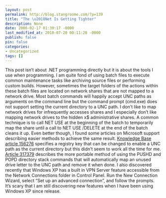 ```yaml
---
layout: post
permalink: http://blog.stangroome.com/?p=139
title: "The \u2018Net Is Getting Tighter"
description: None
date: 2006-02-17 01:39:17 -0000
last_modified_at: 2010-07-20 00:11:28 -0000
publish: false
pin: false
categories:
- Uncategorized
tags: []
---
```

This post isn’t about .NET programming directly but it is about the tools I use when programming. I am quite fond of using batch files to execute common maintenance tasks like archiving source files or performing custom builds. However, sometimes the target folders of the actions within these batch files are located on network shares that are not mapped to a network drive. Most batch commands will happily accept UNC paths as arguments on the command line but the command prompt (cmd.exe) does not support setting the current directory to a UNC path. I don’t like to map network drives for infrequently accesses shares and I especially don’t like mapping network drives to the hidden x$ administrative shares. A common technique is to call NET USE at the beginning of the batch to temporarily map the share until a call to NET USE /DELETE at the end of the batch cleans it up. Even better though, I found some articles on Microsoft support describing easier methods to achieve the same result. [Knowledge Base article 156276](http://support.microsoft.com/kb/156276) specifies a registry key that can be changed to enable a UNC path as the current directory but this didn’t seem to work all the time for me. [Article 317379](http://support.microsoft.com/kb/317379) describes the more portable method of using the PUSHD and POPD directory stack commands that will automatically map an unused drive letter to the UNC path and remove it when done. I also discovered recently that Windows XP has a built in VPN Server feature accessible from the Network Connections folder in Control Panel. Run the New Connection Wizard, select “Set up an advanced connection”, and follow the prompts. It’s scary that I am still discovering new features when I have been using Windows XP since release.
